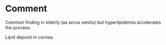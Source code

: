 # Comment

Common finding in elderly (as arcus senilis) but hyperlipidemia accelerates the process.

Lipid deposit in cornea.
